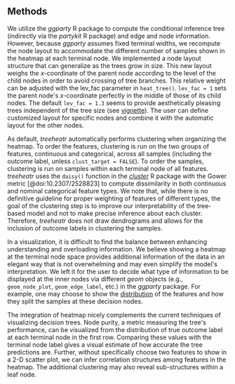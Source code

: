 ## Methods

We utilize the *ggparty* R package to compute the conditional inference tree (indirectly via the *partykit* R package) and edge and node information.
However, because *ggparty* assumes fixed terminal widths, we recompute the node layout to accommodate the different number of samples shown in the heatmap at each terminal node.
We implemented a node layout structure that can generalize as the trees grow in size.
This new layout weighs the *x*-coordinate of the parent node according to the level of the child nodes in order to avoid crossing of tree branches.
This relative weight can be adjusted with the lev_fac parameter in `heat_tree()`.
`lev_fac = 1` sets the parent node's *x*-coordinate perfectly in the middle of those of its child nodes.
The default `lev_fac = 1.3` seems to provide aesthetically pleasing trees independent of the tree size (see [vignette](https://trang1618.github.io/treeheatr/articles/explore.html)).
The user can define customized layout for specific nodes and combine it with the automatic layout for the other nodes.

As default, *treeheatr* automatically performs clustering when organizing the heatmap.
To order the features, clustering is run on the two groups of features, continuous and categorical, across all samples (including the outcome label, unless `clust_target = FALSE`).
To order the samples, clustering is run on samples within each terminal node of all features. 
*treeheatr* uses the `daisy()` function in the [*cluster*](https://cran.r-project.org/web/packages/cluster/) R package with the Gower metric [@doi:10.2307/2528823] to compute dissimilarity in both continuous and nominal categorical feature types. 
We note that, while there is no definitive guideline for proper weighting of features of different types, the goal of the clustering step is to improve our interpretability of the tree-based model and not to make precise inference about each cluster.
Therefore, *treeheatr* does not draw dendrograms and allows for the inclusion of outcome labels in clustering the samples.

In a visualization, it is difficult to find the balance between enhancing understanding and overloading information.
We believe showing a heatmap at the terminal node space provides additional information of the data in an elegant way that is not overwhelming and may even simplify the model's interpretation. 
We left it for the user to decide what type of information to be displayed at the inner nodes via different *geom* objects (e.g., `geom_node_plot`, `geom_edge_label`, etc.) in the *ggparty* package.
For example, one may choose to show the [distribution](https://github.com/martin-borkovec/ggparty/wiki/1-Motivating-Example) of the features and how they split the samples at these decision nodes.

The integration of heatmap nicely complements the current techniques of visualizing decision trees.
Node purity, a metric measuring the tree's performance, can be visualized from the distribution of true outcome label at each terminal node in the first row.
Comparing these values with the terminal node label gives a visual estimate of how accurate the tree predictions are.
Further, without specifically choose two features to show in a 2-D scatter plot, we can infer correlation structures among features in the heatmap.
The additional clustering may also reveal sub-structures within a leaf node.
